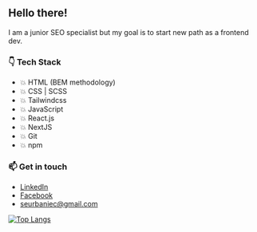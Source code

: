 ## Hello there!
I am a junior SEO specialist but my goal is to start new path
as a frontend dev.

### :point_down: Tech Stack 
* :boom: HTML (BEM methodology)
* :boom: CSS | SCSS
* :boom: Tailwindcss
* :boom: JavaScript
* :boom: React.js
* :boom: NextJS
* :boom: Git
* :boom: npm

### 📫 Get in touch
* [LinkedIn](https://www.linkedin.com/in/sebastian-urbaniec/)
* [Facebook](https://www.facebook.com/profile.php?id=100005744952850/)
* seurbaniec@gmail.com

[![Top Langs](https://github-readme-stats.vercel.app/api/top-langs/?username=surbaniec)](https://github.com/surbaniec/github-readme-stats)
